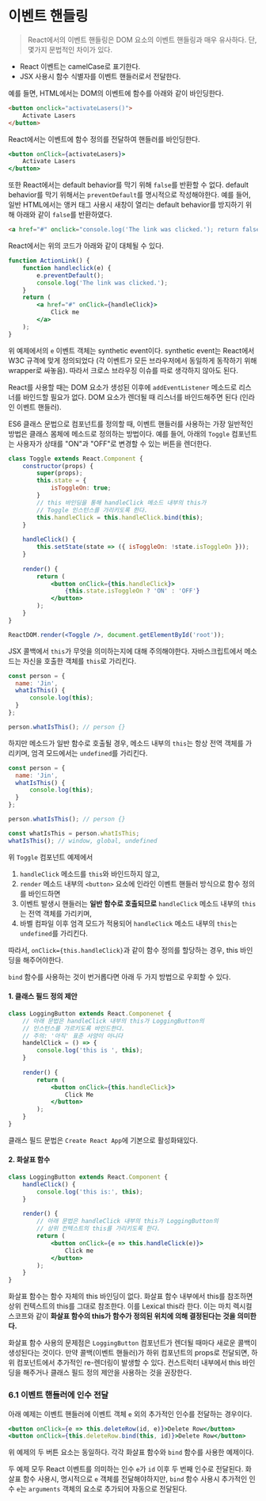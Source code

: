 # 이벤트 핸들링

> React에서의 이벤트 핸들링은 DOM 요소의 이벤트 핸들링과 매우 유사하다. 단, 몇가지 문법적인 차이가 있다.

* React 이벤트는 camelCase로 표기한다.
* JSX 사용시 함수 식별자를 이벤트 핸들러로서 전달한다.

예를 들면, HTML에서는 DOM의 이벤트에 함수를 아래와 같이 바인딩한다.

```html
<button onclick="activateLasers()">
    Activate Lasers
</button>
```

React에서는 이벤트에 함수 정의를 전달하여 핸들러를 바인딩한다.

```jsx
<button onClick={activateLasers}>
    Activate Lasers
</button>
```

또한 React에서는 default behavior를 막기 위해 `false`를 반환할 수 없다. default behavior를 막기 위해서는 `preventDefault`를 명시적으로 작성해야한다. 예를 들어, 일반 HTML에서는 앵커 태그 사용시 새창이 열리는 default behavior를 방지하기 위해 아래와 같이 `false`를 반환하였다.

```html
<a href="#" onclick="console.log('The link was clicked.'); return false">Click me</a>
```

React에서는 위의 코드가 아래와 같이 대체될 수 있다.

```jsx
function ActionLink() {
    function handleclick(e) {
        e.preventDefault();
        console.log('The link was clicked.');
    }
    return (
    	<a href="#" onClick={handleClick}>
        	Click me
        </a>
    );
}
```

위 예제에서의 `e` 이벤트 객체는 synthetic event이다. synthetic event는 React에서 W3C 규격에 맞게 정의되었다 (각 이벤트가 모든 브라우저에서 동일하게 동작하기 위해 wrapper로 싸놓음). 따라서 크로스 브라우징 이슈를 따로 생각하지 않아도 된다.

React를 사용할 때는 DOM 요소가 생성된 이후에  `addEventListener` 메소드로 리스너를 바인드할 필요가 없다. DOM 요소가 렌더될 때 리스너를 바인드해주면 된다 (인라인 이벤트 핸들러).

ES6 클래스 문법으로 컴포넌트를 정의할 때, 이벤트 핸들러를 사용하는 가장 일반적인 방법은 클래스 몸체에 메소드로 정의하는 방법이다. 예를 들어, 아래의 `Toggle` 컴포넌트는 사용자가 상태를 "ON"과 "OFF"로 변경할 수 있는 버튼을 렌더한다.

```jsx
class Toggle extends React.Component {
    constructor(props) {
        super(props);
        this.state = {
            isToggleOn: true;
        }
        // this 바인딩을 통해 handleClick 메소드 내부의 this가
    	// Toggle 인스턴스를 가리키도록 한다.
        this.handleClick = this.handleClick.bind(this);
    }
    
    handleClick() {
        this.setState(state => ({ isToggleOn: !state.isToggleOn }));
    }
    
    render() {
        return (
        	<button onClick={this.handleClick}>
            	{this.state.isToggleOn ? 'ON' : 'OFF'}
            </button>
        );
    }
}

ReactDOM.render(<Toggle />, document.getElementById('root'));
```



JSX 콜백에서 `this`가 무엇을 의미하는지에 대해 주의해야한다. 자바스크립트에서 메소드는 자신을 호출한 객체를 `this`로 가리킨다.

```javascript
const person = {
  name: 'Jin',
  whatIsThis() {
      console.log(this);
  }
};

person.whatIsThis(); // person {}
```



하지만 메소드가 일반 함수로 호출될 경우, 메소드 내부의 `this`는 항상 전역 객체를 가리키며, 엄격 모드에서는 `undefined`를 가리킨다.

```javascript
const person = {
  name: 'Jin',
  whatIsThis() {
      console.log(this);
  }
};

person.whatIsThis(); // person {}

const whatIsThis = person.whatIsThis;
whatIsThis(); // window, global, undefined
```

위 `Toggle` 컴포넌트 예제에서

1. `handleClick` 메소드를 `this`와 바인드하지 않고,
2. `render` 메소드 내부의 `<button>` 요소에 인라인 이벤트 핸들러 방식으로 함수 정의를 바인드하면
3. 이벤트 발생시 핸들러는 **일반 함수로 호출되므로** `handleClick` 메소드 내부의 `this`는 전역 객체를 가리키며,
4. 바벨 컴파일 이후 엄격 모드가 적용되어 `handleClick` 메소드 내부의 `this`는 `undefined`를 가리킨다.

따라서, `onClick={this.handleClick}`과 같이 함수 정의를 할당하는 경우, this 바인딩을 해주어야한다.

`bind` 함수를 사용하는 것이 번거롭다면 아래 두 가지 방법으로 우회할 수 있다.

#### 1. 클래스 필드 정의 제안

```jsx
class LoggingButton extends React.Componenet {
    // 아래 문법은 handleClick 내부의 this가 LoggingButton의
    // 인스턴스를 가르키도록 바인드한다.
    // 주의: '아직' 표준 사양이 아니다
    handelClick = () => {
        console.log('this is ', this);
    }
    
    render() {
        return (
            <button onClick={this.handleClick}>
            	Click Me
            </button>
        );
    }
}
```

클래스 필드 문법은 `Create React App`에 기본으로 활성화돼있다.

#### 2. 화살표 함수

```jsx
class LoggingButton extends React.Component {
    handleClick() {
        console.log('this is:', this);
    }
    
    render() {
        // 아래 문법은 handleClick 내부의 this가 LoggingButton의
        // 상위 컨텍스트의 this를 가리키도록 한다.
        return (
        	<button onClick={e => this.handleClick(e)}>
            	Click me
            </button>
        );
    }
}
```

화살표 함수는 함수 자체의 this 바인딩이 없다. 화살표 함수 내부에서 this를 참조하면 상위 컨텍스트의 this를 그대로 참조한다. 이를 Lexical this라 한다. 이는 마치 렉시컬 스코프와 같이 **화살표 함수의 this가 함수가 정의된 위치에 의해 결정된다는 것을 의미한다.**

화살표 함수 사용의 문제점은 `LoggingButton` 컴포넌트가 렌더될 때마다 새로운 콜백이 생성된다는 것이다. 만약 콜백(이벤트 핸들러)가 하위 컴포넌트의 props로 전달되면, 하위 컴포넌트에서 추가적인 re-렌더링이 발생할 수 있다. 컨스트럭터 내부에서 this 바인딩을 해주거나 클래스 필드 정의 제안을 사용하는 것을 권장한다.



### 6.1 이벤트 핸들러에 인수 전달

아래 예제는 이벤트 핸들러에 이벤트 객체 `e` 외의 추가적인 인수를 전달하는 경우이다.

```jsx
<button onClick={e => this.deleteRow(id, e)}>Delete Row</button>
<button onClick={this.deleteRow.bind(this, id)}>Delete Row</button>
```

위 예제의 두 버튼 요소는 동일하다. 각각 화살표 함수와 `bind` 함수를 사용한 예제이다.

두 예제 모두 React 이벤트를 의미하는 인수 `e`가 `id` 이후 두 번째 인수로 전달된다. 화살표 함수 사용시, 명시적으로 `e` 객체를 전달해야하지만, `bind` 함수 사용시 추가적인 인수 `e`는 `arguments` 객체의 요소로 추가되어 자동으로 전달된다.

